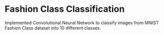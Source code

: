 # Fashion Class Classification
Implemented Convolutional Neural Network to classify images from MNIST Fashion Class dataset into 10 different classes.
